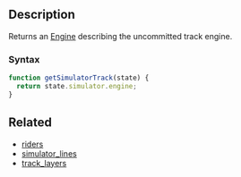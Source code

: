 ## Description

Returns an [Engine](../External/templates.js) describing the uncommitted track engine.

### Syntax

```js
function getSimulatorTrack(state) {
  return state.simulator.engine;
}
```

## Related

- [riders](./riders.md)
- [simulator_lines](./simulator_lines.md)
- [track_layers](./track_layers.md)
